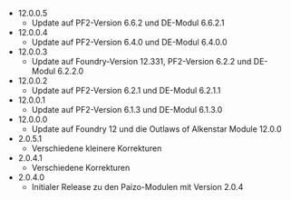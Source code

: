 - 12.0.0.5
    -  Update auf PF2-Version 6.6.2 und DE-Modul 6.6.2.1
- 12.0.0.4
    -  Update auf PF2-Version 6.4.0 und DE-Modul 6.4.0.0
- 12.0.0.3
    - Update auf Foundry-Version 12.331, PF2-Version 6.2.2 und DE-Modul 6.2.2.0
- 12.0.0.2
    - Update auf PF2-Version 6.2.1 und DE-Modul 6.2.1.1
- 12.0.0.1
    - Update auf PF2-Version 6.1.3 und DE-Modul 6.1.3.0
- 12.0.0.0
    - Update auf Foundry 12 und die Outlaws of Alkenstar Module 12.0.0
- 2.0.5.1
    - Verschiedene kleinere Korrekturen
- 2.0.4.1
    - Verschiedene Korrekturen
- 2.0.4.0
    - Initialer Release zu den Paizo-Modulen mit Version 2.0.4
